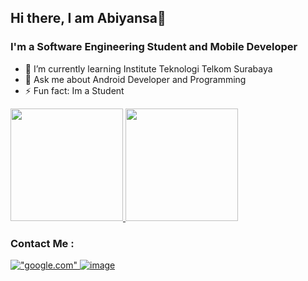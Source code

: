 ## Hi there, I am Abiyansa👋

### I'm a Software Engineering Student and Mobile Developer

- 🌱 I’m currently learning Institute Teknologi Telkom Surabaya
- 💬 Ask me about Android Developer and Programming
- ⚡ Fun fact: Im a Student


 <p align="left">
<a href="https://github.com/MayorBee404">
  <img height="180em" src="https://github-readme-stats-eight-theta.vercel.app/api?username=MayorBee404&show_icons=true&theme=algolia&include_all_commits=true&count_private=true"/>
  <img height="180em" src="https://github-readme-stats-eight-theta.vercel.app/api/top-langs/?username=MayorBee404&layout=compact&langs_count=8&theme=algolia"/>
</a>
</p>

### Contact Me :
 <a href="https://www.linkedin.com/in/abiyans/">
  
!["google.com"](https://img.shields.io/badge/LinkedIn-0077B5?style=for-the-badge&logo=linkedin&logoColor=white)
<a href="mailto:bagss69@gmail.com">
![image](https://img.shields.io/badge/Gmail-D14836?style=for-the-badge&logo=gmail&logoColor=white)
 

<!--
**MayorBee404/MayorBee404** is a ✨ _special_ ✨ repository because its `README.md` (this file) appears on your GitHub profile.

Here are some ideas to get you started:

- 🔭 I’m currently working on 
- 🌱 I’m currently learning Institute Teknologi Telkom Surabaya
- 👯 I’m looking to collaborate on ...
- 🤔 I’m looking for help with ...
- 💬 Ask me about ...
- 📫 How to reach me: ...
- 😄 Pronouns: ...
- ⚡ Fun fact: ...
-->
